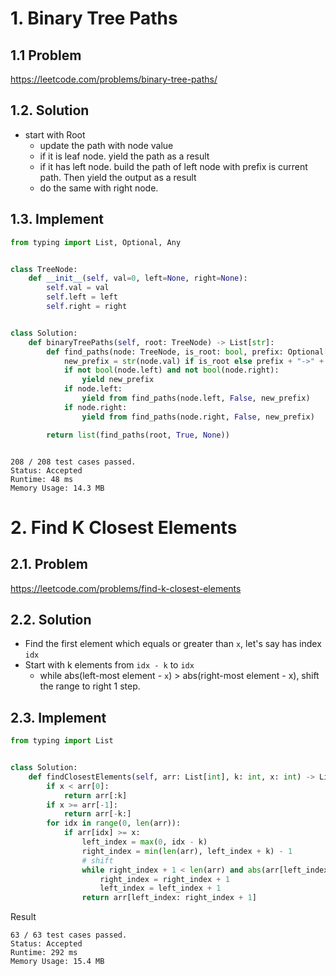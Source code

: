 # 1. Binary Tree Paths

## 1.1 Problem

https://leetcode.com/problems/binary-tree-paths/


## 1.2. Solution 

- start with Root
  - update the path with node value
  - if it is leaf node. yield the path as a result
  - if it has left node. build the path of left node with prefix is current path. Then yield the output as a result
  - do the same with right node.

## 1.3. Implement

```python
from typing import List, Optional, Any


class TreeNode:
    def __init__(self, val=0, left=None, right=None):
        self.val = val
        self.left = left
        self.right = right


class Solution:
    def binaryTreePaths(self, root: TreeNode) -> List[str]:
        def find_paths(node: TreeNode, is_root: bool, prefix: Optional[str]) -> Any:
            new_prefix = str(node.val) if is_root else prefix + "->" + str(node.val)
            if not bool(node.left) and not bool(node.right):
                yield new_prefix
            if node.left:
                yield from find_paths(node.left, False, new_prefix)
            if node.right:
                yield from find_paths(node.right, False, new_prefix)

        return list(find_paths(root, True, None))
```

```text

208 / 208 test cases passed.
Status: Accepted
Runtime: 48 ms
Memory Usage: 14.3 MB

```

# 2.  Find K Closest Elements

## 2.1. Problem

https://leetcode.com/problems/find-k-closest-elements

## 2.2. Solution

- Find the first element which equals or greater than `x`, let's say has index `idx`
- Start with k elements from `idx - k` to `idx`
    - while abs(left-most element - `x`) > abs(right-most element - x), shift the range to right 1 step.

## 2.3. Implement
```python
from typing import List


class Solution:
    def findClosestElements(self, arr: List[int], k: int, x: int) -> List[int]:
        if x < arr[0]:
            return arr[:k]
        if x >= arr[-1]:
            return arr[-k:]
        for idx in range(0, len(arr)):
            if arr[idx] >= x:
                left_index = max(0, idx - k)
                right_index = min(len(arr), left_index + k) - 1
                # shift
                while right_index + 1 < len(arr) and abs(arr[left_index] - x) > abs(x - arr[right_index + 1]):
                    right_index = right_index + 1
                    left_index = left_index + 1
                return arr[left_index: right_index + 1]

```

Result
```text
63 / 63 test cases passed.
Status: Accepted
Runtime: 292 ms
Memory Usage: 15.4 MB
```